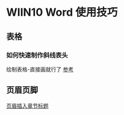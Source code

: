 # WIIN10 Word 使用技巧

## 表格

### 如何快速制作斜线表头

绘制表格-直接画就行了 [参考](https://zhuanlan.zhihu.com/p/49177644)

## 页眉页脚

[页眉插入章节标题](https://www.jianshu.com/p/7a1841e7c9a5)